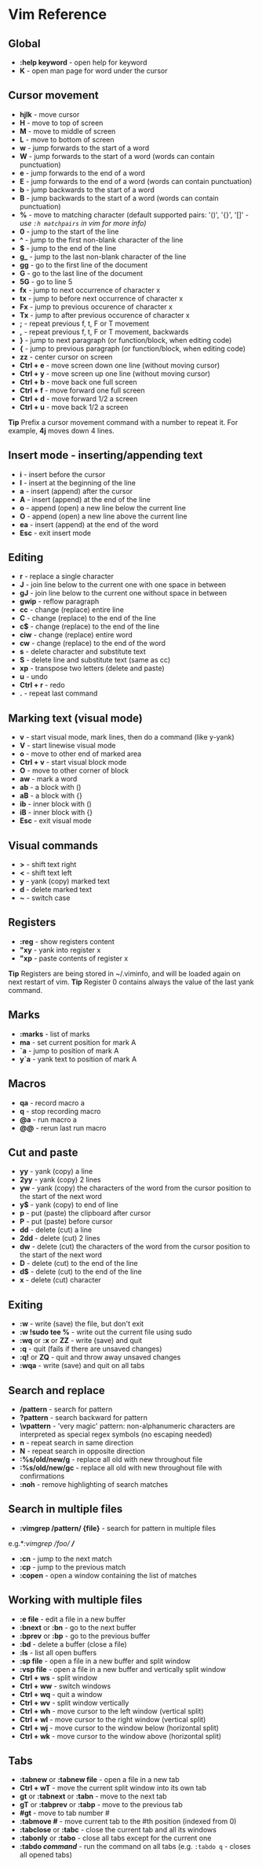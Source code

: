 # Vim Reference

## Global

- **:help keyword** - open help for keyword
- **K** - open man page for word under the cursor

## Cursor movement

- **hjlk** - move cursor
- **H** - move to top of screen
- **M** - move to middle of screen
- **L** - move to bottom of screen
- **w** - jump forwards to the start of a word
- **W** - jump forwards to the start of a word (words can contain punctuation)
- **e** - jump forwards to the end of a word
- **E** - jump forwards to the end of a word (words can contain punctuation)
- **b** - jump backwards to the start of a word
- **B** - jump backwards to the start of a word (words can contain punctuation)
- **%** - move to matching character (default supported pairs: '()', '{}', '[]' - *use `:h matchpairs` in vim for more info)*
- **0** - jump to the start of the line
- **^** - jump to the first non-blank character of the line
- **$** - jump to the end of the line
- **g_** - jump to the last non-blank character of the line
- **gg** - go to the first line of the document
- **G** - go to the last line of the document
- **5G** - go to line 5
- **fx** - jump to next occurrence of character x
- **tx** - jump to before next occurrence of character x
- **Fx** - jump to previous occurence of character x
- **Tx** - jump to after previous occurence of character x
- **;** - repeat previous f, t, F or T movement
- **,** - repeat previous f, t, F or T movement, backwards
- **}** - jump to next paragraph (or function/block, when editing code)
- **{** - jump to previous paragraph (or function/block, when editing code)
- **zz** - center cursor on screen
- **Ctrl + e** - move screen down one line (without moving cursor)
- **Ctrl + y** - move screen up one line (without moving cursor)
- **Ctrl + b** - move back one full screen
- **Ctrl + f** - move forward one full screen
- **Ctrl + d** - move forward 1/2 a screen
- **Ctrl + u** - move back 1/2 a screen

**Tip** Prefix a cursor movement command with a number to repeat it. For example, **4j** moves down 4 lines.

## Insert mode - inserting/appending text

- **i** - insert before the cursor
- **I** - insert at the beginning of the line
- **a** - insert (append) after the cursor
- **A** - insert (append) at the end of the line
- **o** - append (open) a new line below the current line
- **O** - append (open) a new line above the current line
- **ea** - insert (append) at the end of the word
- **Esc** - exit insert mode

## Editing

- **r** - replace a single character
- **J** - join line below to the current one with one space in between
- **gJ** - join line below to the current one without space in between
- **gwip** - reflow paragraph
- **cc** - change (replace) entire line
- **C** - change (replace) to the end of the line
- **c$** - change (replace) to the end of the line
- **ciw** - change (replace) entire word
- **cw** - change (replace) to the end of the word
- **s** - delete character and substitute text
- **S** - delete line and substitute text (same as cc)
- **xp** - transpose two letters (delete and paste)
- **u** - undo
- **Ctrl + r** - redo
- **.** - repeat last command

## Marking text (visual mode)

- **v** - start visual mode, mark lines, then do a command (like y-yank)
- **V** - start linewise visual mode
- **o** - move to other end of marked area
- **Ctrl + v** - start visual block mode
- **O** - move to other corner of block
- **aw** - mark a word
- **ab** - a block with ()
- **aB** - a block with {}
- **ib** - inner block with ()
- **iB** - inner block with {}
- **Esc** - exit visual mode

## Visual commands

- **&gt;** - shift text right
- **&lt;** - shift text left
- **y** - yank (copy) marked text
- **d** - delete marked text
- **~** - switch case

## Registers

- **:reg** - show registers content
- **"xy** - yank into register x
- **"xp** - paste contents of register x

**Tip** Registers are being stored in ~/.viminfo, and will be loaded again on next restart of vim.
**Tip** Register 0 contains always the value of the last yank command.

## Marks

- **:marks** - list of marks
- **ma** - set current position for mark A
- **`a** - jump to position of mark A
- **y`a** - yank text to position of mark A

## Macros

- **qa** - record macro a
- **q** - stop recording macro
- **@a** - run macro a
- **@@** - rerun last run macro

## Cut and paste

- **yy** - yank (copy) a line
- **2yy** - yank (copy) 2 lines
- **yw** - yank (copy) the characters of the word from the cursor position to the start of the next word
- **y$** - yank (copy) to end of line
- **p** - put (paste) the clipboard after cursor
- **P** - put (paste) before cursor
- **dd** - delete (cut) a line
- **2dd** - delete (cut) 2 lines
- **dw** - delete (cut) the characters of the word from the cursor position to the start of the next word
- **D** - delete (cut) to the end of the line
- **d$** - delete (cut) to the end of the line
- **x** - delete (cut) character

## Exiting

- **:w** - write (save) the file, but don't exit
- **:w !sudo tee %** - write out the current file using sudo
- **:wq** or **:x** or **ZZ** - write (save) and quit
- **:q** - quit (fails if there are unsaved changes)
- **:q!** or **ZQ** - quit and throw away unsaved changes
- **:wqa** - write (save) and quit on all tabs

## Search and replace

- **/pattern** - search for pattern
- **?pattern** - search backward for pattern
- **\vpattern** - 'very magic' pattern: non-alphanumeric characters are interpreted as special regex symbols (no escaping needed)
- **n** - repeat search in same direction
- **N** - repeat search in opposite direction
- **:%s/old/new/g** - replace all old with new throughout file
- **:%s/old/new/gc** - replace all old with new throughout file with confirmations
- **:noh** - remove highlighting of search matches

## Search in multiple files

- **:vimgrep /pattern/ {file}** - search for pattern in multiple files

e.g.**:vimgrep /foo/ **/***

- **:cn** - jump to the next match
- **:cp** - jump to the previous match
- **:copen** - open a window containing the list of matches

## Working with multiple files

- **:e file** - edit a file in a new buffer
- **:bnext** or **:bn** - go to the next buffer
- **:bprev** or **:bp** - go to the previous buffer
- **:bd** - delete a buffer (close a file)
- **:ls** - list all open buffers
- **:sp file** - open a file in a new buffer and split window
- **:vsp file** - open a file in a new buffer and vertically split window
- **Ctrl + ws** - split window
- **Ctrl + ww** - switch windows
- **Ctrl + wq** - quit a window
- **Ctrl + wv** - split window vertically
- **Ctrl + wh** - move cursor to the left window (vertical split)
- **Ctrl + wl** - move cursor to the right window (vertical split)
- **Ctrl + wj** - move cursor to the window below (horizontal split)
- **Ctrl + wk** - move cursor to the window above (horizontal split)

## Tabs

- **:tabnew** or **:tabnew file** - open a file in a new tab
- **Ctrl + wT** - move the current split window into its own tab
- **gt** or **:tabnext** or **:tabn** - move to the next tab
- **gT** or **:tabprev** or **:tabp** - move to the previous tab
- **#gt** - move to tab number #
- **:tabmove #** - move current tab to the #th position (indexed from 0)
- **:tabclose** or **:tabc** - close the current tab and all its windows
- **:tabonly** or **:tabo** - close all tabs except for the current one
- **:tabdo *command*** - run the command on all tabs (e.g. `:tabdo q` - closes all opened tabs)
